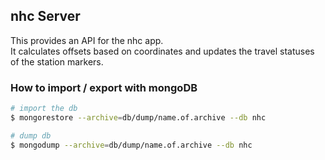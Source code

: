 nhc Server
----------
This provides an API for the nhc app.  
It calculates offsets based on coordinates and updates the travel statuses of the station markers.


### How to import / export with mongoDB

```bash
# import the db
$ mongorestore --archive=db/dump/name.of.archive --db nhc

# dump db
$ mongodump --archive=db/dump/name.of.archive --db nhc
```

